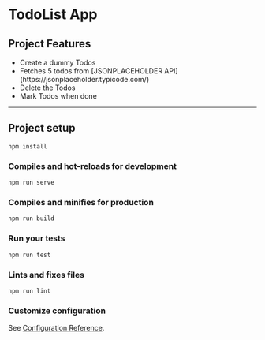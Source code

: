 # TodoList App

## Project Features
<ul>
  <li>Create a dummy Todos</li>

  <li>Fetches 5 todos from [JSONPLACEHOLDER API](https://jsonplaceholder.typicode.com/)</li>

  <li>Delete the Todos</li>

  <li>Mark Todos when done</li>
</ul>

<hr>

## Project setup
```
npm install
```

### Compiles and hot-reloads for development
```
npm run serve
```

### Compiles and minifies for production
```
npm run build
```

### Run your tests
```
npm run test
```

### Lints and fixes files
```
npm run lint
```

### Customize configuration
See [Configuration Reference](https://cli.vuejs.org/config/).
